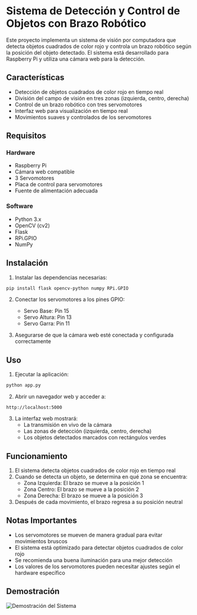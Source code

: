 # Sistema de Detección y Control de Objetos con Brazo Robótico

Este proyecto implementa un sistema de visión por computadora que detecta objetos cuadrados de color rojo y controla un brazo robótico según la posición del objeto detectado. El sistema está desarrollado para Raspberry Pi y utiliza una cámara web para la detección.

## Características

- Detección de objetos cuadrados de color rojo en tiempo real
- División del campo de visión en tres zonas (izquierda, centro, derecha)
- Control de un brazo robótico con tres servomotores
- Interfaz web para visualización en tiempo real
- Movimientos suaves y controlados de los servomotores

## Requisitos

### Hardware
- Raspberry Pi
- Cámara web compatible
- 3 Servomotores
- Placa de control para servomotores
- Fuente de alimentación adecuada

### Software
- Python 3.x
- OpenCV (cv2)
- Flask
- RPi.GPIO
- NumPy

## Instalación

1. Instalar las dependencias necesarias:
```bash
pip install flask opencv-python numpy RPi.GPIO
```

2. Conectar los servomotores a los pines GPIO:
   - Servo Base: Pin 15
   - Servo Altura: Pin 13
   - Servo Garra: Pin 11

3. Asegurarse de que la cámara web esté conectada y configurada correctamente

## Uso

1. Ejecutar la aplicación:
```bash
python app.py
```

2. Abrir un navegador web y acceder a:
```
http://localhost:5000
```

3. La interfaz web mostrará:
   - La transmisión en vivo de la cámara
   - Las zonas de detección (izquierda, centro, derecha)
   - Los objetos detectados marcados con rectángulos verdes

## Funcionamiento

1. El sistema detecta objetos cuadrados de color rojo en tiempo real
2. Cuando se detecta un objeto, se determina en qué zona se encuentra:
   - Zona Izquierda: El brazo se mueve a la posición 1
   - Zona Centro: El brazo se mueve a la posición 2
   - Zona Derecha: El brazo se mueve a la posición 3
3. Después de cada movimiento, el brazo regresa a su posición neutral

## Notas Importantes

- Los servomotores se mueven de manera gradual para evitar movimientos bruscos
- El sistema está optimizado para detectar objetos cuadrados de color rojo
- Se recomienda una buena iluminación para una mejor detección
- Los valores de los servomotores pueden necesitar ajustes según el hardware específico

## Demostración

![Demostración del Sistema](https://media1.giphy.com/media/v1.Y2lkPTc5MGI3NjExM2x6ZHIzaDJ4aTk0am4zajhrZzNucTN3M2J0dXFxZmtobTR2b3N3cyZlcD12MV9pbnRlcm5hbF9naWZfYnlfaWQmY3Q9Zw/OYeKGpnaLsi2CsIUu7/giphy.gif)

